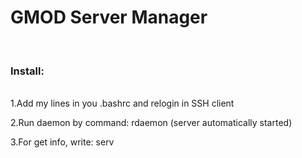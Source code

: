 <H1>GMOD Server Manager</H1><br/>
<H3>Install:</H3><br/>
1.Add my lines in you .bashrc and relogin in SSH client<br/>

2.Run daemon by command: rdaemon (server automatically started)<br/>

3.For get info, write: serv
